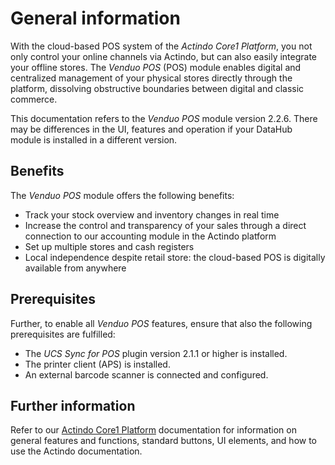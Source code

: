 # General information

With the cloud-based POS system of the *Actindo Core1 Platform*, you not only control your online channels via Actindo, but can also easily integrate your offline stores. The *Venduo POS* (POS) module enables digital and centralized management of your physical stores directly through the platform, dissolving obstructive boundaries between digital and classic commerce.  

This documentation refers to the *Venduo POS* module version <!--?-->2.2.6. There may be differences in the UI, features and operation if your DataHub module is installed in a different version.

## Benefits

The *Venduo POS* module offers the following benefits:
- Track your stock overview and inventory changes in real time
- Increase the control and transparency of your sales through a direct connection to our accounting module in the Actindo platform
- Set up multiple stores and cash registers
- Local independence despite retail store: the cloud-based POS is digitally available from anywhere

## Prerequisites

<!---- The *ECM Integration in DataHub* plugin version 1.0.0 or higher is installed.
- The *Omni-Channel* module version 2.5.0 or higher is installed.
- The *Actindo DataHub* module version 2.2.5 or higher is installed.
- The *ECM* module version 2.0.7 or higher is installed.
- The *PrintReport* plugin version 1.0.0 or higher is installed.
- The *Printing* module version 1.0.4 or higher is installed.
- The *Settings* module version 1.0.2 or higher is installed.
- The *Taxes* module version 1.0.1 or higher is installed.-->


Further, to enable all *Venduo POS* features, ensure that also the following prerequisites are fulfilled:

- The *UCS Sync for POS* plugin version 2.1.1 or higher is installed.
- The printer client (APS) is installed.
- An external barcode scanner is connected and configured.

## Further information

Refer to our [Actindo Core1 Platform](../../Core1Platform/BasicPhilosophy/01_General.md) documentation for information on general features and functions, standard buttons, UI elements, and how to use the Actindo documentation.


